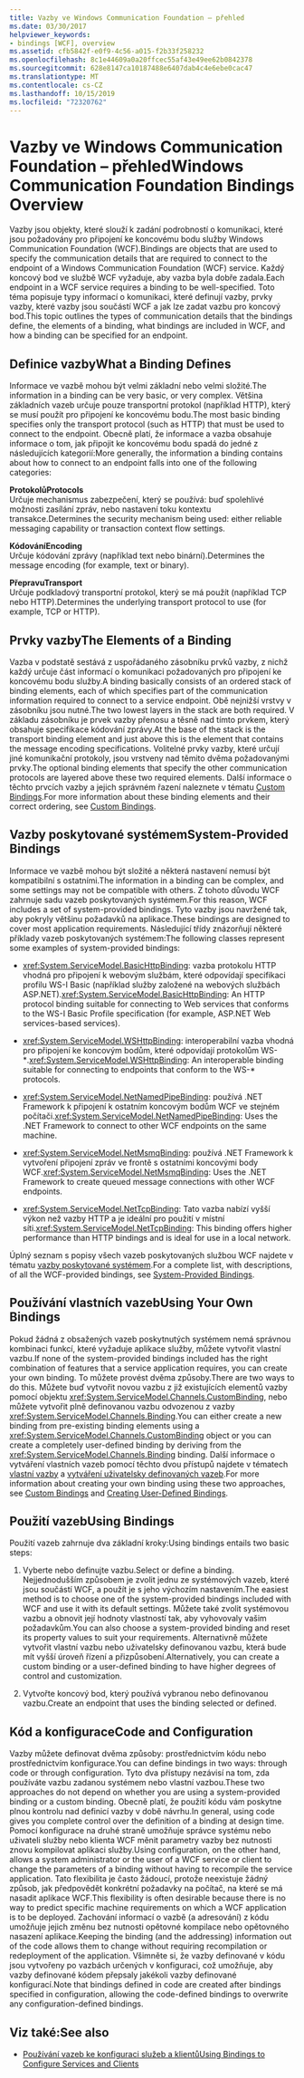 ```yaml
---
title: Vazby ve Windows Communication Foundation – přehled
ms.date: 03/30/2017
helpviewer_keywords:
- bindings [WCF], overview
ms.assetid: cfb5842f-e0f9-4c56-a015-f2b33f258232
ms.openlocfilehash: 8c1e44609a0a20ffcec55af43e49ee62b0842378
ms.sourcegitcommit: 628e8147ca10187488e6407dab4c4e6ebe0cac47
ms.translationtype: MT
ms.contentlocale: cs-CZ
ms.lasthandoff: 10/15/2019
ms.locfileid: "72320762"
---
```

# <a name="windows-communication-foundation-bindings-overview"></a><span data-ttu-id="eef69-102">Vazby ve Windows Communication Foundation – přehled</span><span class="sxs-lookup"><span data-stu-id="eef69-102">Windows Communication Foundation Bindings Overview</span></span>
<span data-ttu-id="eef69-103">Vazby jsou objekty, které slouží k zadání podrobností o komunikaci, které jsou požadovány pro připojení ke koncovému bodu služby Windows Communication Foundation (WCF).</span><span class="sxs-lookup"><span data-stu-id="eef69-103">Bindings are objects that are used to specify the communication details that are required to connect to the endpoint of a Windows Communication Foundation (WCF) service.</span></span> <span data-ttu-id="eef69-104">Každý koncový bod ve službě WCF vyžaduje, aby vazba byla dobře zadala.</span><span class="sxs-lookup"><span data-stu-id="eef69-104">Each endpoint in a WCF service requires a binding to be well-specified.</span></span> <span data-ttu-id="eef69-105">Toto téma popisuje typy informací o komunikaci, které definují vazby, prvky vazby, které vazby jsou součástí WCF a jak lze zadat vazbu pro koncový bod.</span><span class="sxs-lookup"><span data-stu-id="eef69-105">This topic outlines the types of communication details that the bindings define, the elements of a binding, what bindings are included in WCF, and how a binding can be specified for an endpoint.</span></span>  
  
## <a name="what-a-binding-defines"></a><span data-ttu-id="eef69-106">Definice vazby</span><span class="sxs-lookup"><span data-stu-id="eef69-106">What a Binding Defines</span></span>  
 <span data-ttu-id="eef69-107">Informace ve vazbě mohou být velmi základní nebo velmi složité.</span><span class="sxs-lookup"><span data-stu-id="eef69-107">The information in a binding can be very basic, or very complex.</span></span> <span data-ttu-id="eef69-108">Většina základních vazeb určuje pouze transportní protokol (například HTTP), který se musí použít pro připojení ke koncovému bodu.</span><span class="sxs-lookup"><span data-stu-id="eef69-108">The most basic binding specifies only the transport protocol (such as HTTP) that must be used to connect to the endpoint.</span></span> <span data-ttu-id="eef69-109">Obecně platí, že informace a vazba obsahuje informace o tom, jak připojit ke koncovému bodu spadá do jedné z následujících kategorií:</span><span class="sxs-lookup"><span data-stu-id="eef69-109">More generally, the information a binding contains about how to connect to an endpoint falls into one of the following categories:</span></span>  
  
 <span data-ttu-id="eef69-110">**Protokolů**</span><span class="sxs-lookup"><span data-stu-id="eef69-110">**Protocols**</span></span>  
 <span data-ttu-id="eef69-111">Určuje mechanismus zabezpečení, který se používá: buď spolehlivé možnosti zasílání zpráv, nebo nastavení toku kontextu transakce.</span><span class="sxs-lookup"><span data-stu-id="eef69-111">Determines the security mechanism being used: either reliable messaging capability or transaction context flow settings.</span></span>  
  
 <span data-ttu-id="eef69-112">**Kódování**</span><span class="sxs-lookup"><span data-stu-id="eef69-112">**Encoding**</span></span>  
 <span data-ttu-id="eef69-113">Určuje kódování zprávy (například text nebo binární).</span><span class="sxs-lookup"><span data-stu-id="eef69-113">Determines the message encoding (for example, text or binary).</span></span>  
  
 <span data-ttu-id="eef69-114">**Přepravu**</span><span class="sxs-lookup"><span data-stu-id="eef69-114">**Transport**</span></span>  
 <span data-ttu-id="eef69-115">Určuje podkladový transportní protokol, který se má použít (například TCP nebo HTTP).</span><span class="sxs-lookup"><span data-stu-id="eef69-115">Determines the underlying transport protocol to use (for example, TCP or HTTP).</span></span>  
  
## <a name="the-elements-of-a-binding"></a><span data-ttu-id="eef69-116">Prvky vazby</span><span class="sxs-lookup"><span data-stu-id="eef69-116">The Elements of a Binding</span></span>  
 <span data-ttu-id="eef69-117">Vazba v podstatě sestává z uspořádaného zásobníku prvků vazby, z nichž každý určuje část informací o komunikaci požadovaných pro připojení ke koncovému bodu služby.</span><span class="sxs-lookup"><span data-stu-id="eef69-117">A binding basically consists of an ordered stack of binding elements, each of which specifies part of the communication information required to connect to a service endpoint.</span></span> <span data-ttu-id="eef69-118">Obě nejnižší vrstvy v zásobníku jsou nutné.</span><span class="sxs-lookup"><span data-stu-id="eef69-118">The two lowest layers in the stack are both required.</span></span> <span data-ttu-id="eef69-119">V základu zásobníku je prvek vazby přenosu a těsně nad tímto prvkem, který obsahuje specifikace kódování zprávy.</span><span class="sxs-lookup"><span data-stu-id="eef69-119">At the base of the stack is the transport binding element and just above this is the element that contains the message encoding specifications.</span></span> <span data-ttu-id="eef69-120">Volitelné prvky vazby, které určují jiné komunikační protokoly, jsou vrstveny nad těmito dvěma požadovanými prvky.</span><span class="sxs-lookup"><span data-stu-id="eef69-120">The optional binding elements that specify the other communication protocols are layered above these two required elements.</span></span> <span data-ttu-id="eef69-121">Další informace o těchto prvcích vazby a jejich správném řazení naleznete v tématu [Custom Bindings](./extending/custom-bindings.md).</span><span class="sxs-lookup"><span data-stu-id="eef69-121">For more information about these binding elements and their correct ordering, see [Custom Bindings](./extending/custom-bindings.md).</span></span>  
  
## <a name="system-provided-bindings"></a><span data-ttu-id="eef69-122">Vazby poskytované systémem</span><span class="sxs-lookup"><span data-stu-id="eef69-122">System-Provided Bindings</span></span>  
 <span data-ttu-id="eef69-123">Informace ve vazbě mohou být složité a některá nastavení nemusí být kompatibilní s ostatními.</span><span class="sxs-lookup"><span data-stu-id="eef69-123">The information in a binding can be complex, and some settings may not be compatible with others.</span></span> <span data-ttu-id="eef69-124">Z tohoto důvodu WCF zahrnuje sadu vazeb poskytovaných systémem.</span><span class="sxs-lookup"><span data-stu-id="eef69-124">For this reason, WCF includes a set of system-provided bindings.</span></span> <span data-ttu-id="eef69-125">Tyto vazby jsou navržené tak, aby pokryly většinu požadavků na aplikace.</span><span class="sxs-lookup"><span data-stu-id="eef69-125">These bindings are designed to cover most application requirements.</span></span> <span data-ttu-id="eef69-126">Následující třídy znázorňují některé příklady vazeb poskytovaných systémem:</span><span class="sxs-lookup"><span data-stu-id="eef69-126">The following classes represent some examples of system-provided bindings:</span></span>  
  
- <span data-ttu-id="eef69-127"><xref:System.ServiceModel.BasicHttpBinding>: vazba protokolu HTTP vhodná pro připojení k webovým službám, které odpovídají specifikaci profilu WS-I Basic (například služby založené na webových službách ASP.NET).</span><span class="sxs-lookup"><span data-stu-id="eef69-127"><xref:System.ServiceModel.BasicHttpBinding>: An HTTP protocol binding suitable for connecting to Web services that conforms to the WS-I Basic Profile specification (for example, ASP.NET Web services-based services).</span></span>  
  
- <span data-ttu-id="eef69-128"><xref:System.ServiceModel.WSHttpBinding>: interoperabilní vazba vhodná pro připojení ke koncovým bodům, které odpovídají protokolům WS-\*.</span><span class="sxs-lookup"><span data-stu-id="eef69-128"><xref:System.ServiceModel.WSHttpBinding>: An interoperable binding suitable for connecting to endpoints that conform to the WS-\* protocols.</span></span>  
  
- <span data-ttu-id="eef69-129"><xref:System.ServiceModel.NetNamedPipeBinding>: používá .NET Framework k připojení k ostatním koncovým bodům WCF ve stejném počítači.</span><span class="sxs-lookup"><span data-stu-id="eef69-129"><xref:System.ServiceModel.NetNamedPipeBinding>: Uses the .NET Framework to connect to other WCF endpoints on the same machine.</span></span>  
  
- <span data-ttu-id="eef69-130"><xref:System.ServiceModel.NetMsmqBinding>: používá .NET Framework k vytvoření připojení zpráv ve frontě s ostatními koncovými body WCF.</span><span class="sxs-lookup"><span data-stu-id="eef69-130"><xref:System.ServiceModel.NetMsmqBinding>: Uses the .NET Framework to create queued message connections with other WCF endpoints.</span></span>  

- <span data-ttu-id="eef69-131"><xref:System.ServiceModel.NetTcpBinding>: Tato vazba nabízí vyšší výkon než vazby HTTP a je ideální pro použití v místní síti.</span><span class="sxs-lookup"><span data-stu-id="eef69-131"><xref:System.ServiceModel.NetTcpBinding>: This binding offers higher performance than HTTP bindings and is ideal for use in a local network.</span></span>
  
 <span data-ttu-id="eef69-132">Úplný seznam s popisy všech vazeb poskytovaných službou WCF najdete v tématu [vazby poskytované systémem](system-provided-bindings.md).</span><span class="sxs-lookup"><span data-stu-id="eef69-132">For a complete list, with descriptions, of all the WCF-provided bindings, see [System-Provided Bindings](system-provided-bindings.md).</span></span>  
  
## <a name="using-your-own-bindings"></a><span data-ttu-id="eef69-133">Používání vlastních vazeb</span><span class="sxs-lookup"><span data-stu-id="eef69-133">Using Your Own Bindings</span></span>  
 <span data-ttu-id="eef69-134">Pokud žádná z obsažených vazeb poskytnutých systémem nemá správnou kombinaci funkcí, které vyžaduje aplikace služby, můžete vytvořit vlastní vazbu.</span><span class="sxs-lookup"><span data-stu-id="eef69-134">If none of the system-provided bindings included has the right combination of features that a service application requires, you can create your own binding.</span></span> <span data-ttu-id="eef69-135">To můžete provést dvěma způsoby.</span><span class="sxs-lookup"><span data-stu-id="eef69-135">There are two ways to do this.</span></span> <span data-ttu-id="eef69-136">Můžete buď vytvořit novou vazbu z již existujících elementů vazby pomocí objektu <xref:System.ServiceModel.Channels.CustomBinding>, nebo můžete vytvořit plně definovanou vazbu odvozenou z vazby <xref:System.ServiceModel.Channels.Binding>.</span><span class="sxs-lookup"><span data-stu-id="eef69-136">You can either create a new binding from pre-existing binding elements using a <xref:System.ServiceModel.Channels.CustomBinding> object or you can create a completely user-defined binding by deriving from the <xref:System.ServiceModel.Channels.Binding> binding.</span></span> <span data-ttu-id="eef69-137">Další informace o vytváření vlastních vazeb pomocí těchto dvou přístupů najdete v tématech [vlastní vazby](./extending/custom-bindings.md) a [vytváření uživatelsky definovaných vazeb](./extending/creating-user-defined-bindings.md).</span><span class="sxs-lookup"><span data-stu-id="eef69-137">For more information about creating your own binding using these two approaches, see [Custom Bindings](./extending/custom-bindings.md) and [Creating User-Defined Bindings](./extending/creating-user-defined-bindings.md).</span></span>  
  
## <a name="using-bindings"></a><span data-ttu-id="eef69-138">Použití vazeb</span><span class="sxs-lookup"><span data-stu-id="eef69-138">Using Bindings</span></span>  
 <span data-ttu-id="eef69-139">Použití vazeb zahrnuje dva základní kroky:</span><span class="sxs-lookup"><span data-stu-id="eef69-139">Using bindings entails two basic steps:</span></span>  
  
1. <span data-ttu-id="eef69-140">Vyberte nebo definujte vazbu.</span><span class="sxs-lookup"><span data-stu-id="eef69-140">Select or define a binding.</span></span> <span data-ttu-id="eef69-141">Nejjednodušším způsobem je zvolit jednu ze systémových vazeb, které jsou součástí WCF, a použít je s jeho výchozím nastavením.</span><span class="sxs-lookup"><span data-stu-id="eef69-141">The easiest method is to choose one of the system-provided bindings included with WCF and use it with its default settings.</span></span> <span data-ttu-id="eef69-142">Můžete také zvolit systémovou vazbu a obnovit její hodnoty vlastností tak, aby vyhovovaly vašim požadavkům.</span><span class="sxs-lookup"><span data-stu-id="eef69-142">You can also choose a system-provided binding and reset its property values to suit your requirements.</span></span> <span data-ttu-id="eef69-143">Alternativně můžete vytvořit vlastní vazbu nebo uživatelsky definovanou vazbu, která bude mít vyšší úroveň řízení a přizpůsobení.</span><span class="sxs-lookup"><span data-stu-id="eef69-143">Alternatively, you can create a custom binding or a user-defined binding to have higher degrees of control and customization.</span></span>  
  
2. <span data-ttu-id="eef69-144">Vytvořte koncový bod, který používá vybranou nebo definovanou vazbu.</span><span class="sxs-lookup"><span data-stu-id="eef69-144">Create an endpoint that uses the binding selected or defined.</span></span>  
  
## <a name="code-and-configuration"></a><span data-ttu-id="eef69-145">Kód a konfigurace</span><span class="sxs-lookup"><span data-stu-id="eef69-145">Code and Configuration</span></span>  
 <span data-ttu-id="eef69-146">Vazby můžete definovat dvěma způsoby: prostřednictvím kódu nebo prostřednictvím konfigurace.</span><span class="sxs-lookup"><span data-stu-id="eef69-146">You can define bindings in two ways: through code or through configuration.</span></span> <span data-ttu-id="eef69-147">Tyto dva přístupy nezávisí na tom, zda používáte vazbu zadanou systémem nebo vlastní vazbou.</span><span class="sxs-lookup"><span data-stu-id="eef69-147">These two approaches do not depend on whether you are using a system-provided binding or a custom binding.</span></span> <span data-ttu-id="eef69-148">Obecně platí, že použití kódu vám poskytne plnou kontrolu nad definicí vazby v době návrhu.</span><span class="sxs-lookup"><span data-stu-id="eef69-148">In general, using code gives you complete control over the definition of a binding at design time.</span></span> <span data-ttu-id="eef69-149">Pomocí konfigurace na druhé straně umožňuje správce systému nebo uživateli služby nebo klienta WCF měnit parametry vazby bez nutnosti znovu kompilovat aplikaci služby.</span><span class="sxs-lookup"><span data-stu-id="eef69-149">Using configuration, on the other hand, allows a system administrator or the user of a WCF service or client to change the parameters of a binding without having to recompile the service application.</span></span> <span data-ttu-id="eef69-150">Tato flexibilita je často žádoucí, protože neexistuje žádný způsob, jak předpovědět konkrétní požadavky na počítač, na které se má nasadit aplikace WCF.</span><span class="sxs-lookup"><span data-stu-id="eef69-150">This flexibility is often desirable because there is no way to predict specific machine requirements on which a WCF application is to be deployed.</span></span> <span data-ttu-id="eef69-151">Zachování informací o vazbě (a adresování) z kódu umožňuje jejich změnu bez nutnosti opětovné kompilace nebo opětovného nasazení aplikace.</span><span class="sxs-lookup"><span data-stu-id="eef69-151">Keeping the binding (and the addressing) information out of the code allows them to change without requiring recompilation or redeployment of the application.</span></span> <span data-ttu-id="eef69-152">Všimněte si, že vazby definované v kódu jsou vytvořeny po vazbách určených v konfiguraci, což umožňuje, aby vazby definované kódem přepsaly jakékoli vazby definované konfigurací.</span><span class="sxs-lookup"><span data-stu-id="eef69-152">Note that bindings defined in code are created after bindings specified in configuration, allowing the code-defined bindings to overwrite any configuration-defined bindings.</span></span>  
  
## <a name="see-also"></a><span data-ttu-id="eef69-153">Viz také:</span><span class="sxs-lookup"><span data-stu-id="eef69-153">See also</span></span>

- [<span data-ttu-id="eef69-154">Používání vazeb ke konfiguraci služeb a klientů</span><span class="sxs-lookup"><span data-stu-id="eef69-154">Using Bindings to Configure Services and Clients</span></span>](using-bindings-to-configure-services-and-clients.md)
